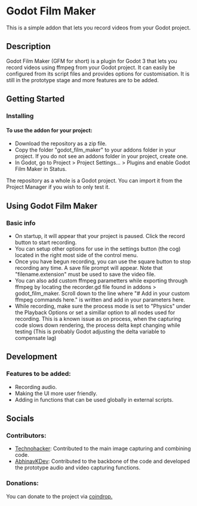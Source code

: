 # Godot Film Maker

This is a simple addon that lets you record videos from your Godot project. 

## Description

Godot Film Maker (GFM for short) is a plugin for Godot 3 that lets you record videos using ffmpeg from your Godot project. 
It can easily be configured from its script files and provides options for customisation. 
It is still in the prototype stage and more features are to be added.

## Getting Started

### Installing

#### To use the addon for your project:
* Download the repository as a zip file.
* Copy the folder "godot_film_maker" to your addons folder in your project. If you do not see an addons folder in your project, create one.
* In Godot, go to Project > Project Settings... > Plugins and enable Godot Film Maker in Status.

The repository as a whole is a Godot project. You can import it from the Project Manager if you wish to only test it.

## Using Godot Film Maker

### Basic info
* On startup, it will appear that your project is paused. Click the record button to start recording.
* You can setup other options for use in the settings button (the cog) located in the right most side of the control menu. 
* Once you have begun recording, you can use the square button to stop recording any time. A save file prompt will appear. 
 Note that "filename.extension" must be used to save the video file. 
* You can also add custom ffmpeg parametters while exporting through ffmpeg by locating the recorder.gd file found in addons > godot_film_maker. Scroll down to the line where "# Add in your custom ffmpeg commands here." is written and add in your parameters here.
* While recording, make sure the process mode is set to "Physics" under the Playback Options or set a simillar option to all nodes used for recording. This is a known issue as on process, when the capturing code slows down rendering, the process delta kept changing while testing (This is probably Godot adjusting the delta variable to compensate lag)

## Development

### Features to be added:
* Recording audio.
* Making the UI more user friendly.
* Adding in functions that can be used globally in external scripts.


## Socials

### Contributors:
* [Technohacker](https://github.com/Technohacker): Contributed to the main image capturing and combining code. 
* [AbhinavKDev](https://github.com/AbhinavKDev): Contributed to the backbone of the code and developed the prototype audio and video capturing functions.

### Donations:
You can donate to the project via [coindrop.](https://coindrop.to/simonknowsstuff)

